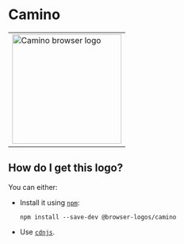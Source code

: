 # Camino

<table>
    <tr height=230>
        <td>
            <a href="https://github.com/alrra/browser-logos/tree/e6f34326937783cc6eb14708f2036a03417c4195/src/archive/camino">
                <img width=220 src="https://raw.githubusercontent.com/alrra/browser-logos/e6f34326937783cc6eb14708f2036a03417c4195/src/archive/camino/camino_512x512.png" alt="Camino browser logo">
            </a>
        </td>
    </tr>
</table>

## How do I get this logo?

You can either:

* Install it using [`npm`][npm]:

  `npm install --save-dev @browser-logos/camino`

* Use [`cdnjs`][cdnjs].

<!-- Link labels: -->

[cdnjs]: https://cdnjs.com/libraries/browser-logos
[npm]: https://www.npmjs.com/
